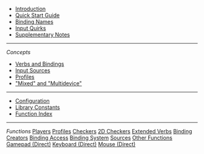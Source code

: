 - [Introduction](README)
- [Quick Start Guide](Quick-Start-Guide)
- [Binding Names](Binding-Names)
- [Input Quirks](Input-Quirks)
- [Supplementary Notes](Reference-Notes)

---

*Concepts*
- [Verbs and Bindings](Verbs-and-Bindings)
- [Input Sources](Input-Sources)
- [Profiles](Profiles)
- ["Mixed" and "Multidevice"](Mixed-and-Multidevice)

---

- [Configuration](Configuration)
- [Library Constants](Library-Constants)
- [Function Index](Function-Index)

---

*Functions*
[Players](Functions-(Players))
[Profiles](Functions-(Profiles))
[Checkers](Functions-(Checkers))
[2D Checkers](Functions-(2D-Checkers))
[Extended Verbs](Functions-(Extended-Verbs))
[Binding Creators](Functions-(Binding-Creators))
[Binding Access](Functions-(Binding-Access))
[Binding System](Functions-(Binding-System))
[Sources](Functions-(Sources))
[Other Functions](Functions-(Other))
[Gamepad (Direct)](Functions-(Gamepad))
[Keyboard (Direct)](Functions-(Keyboard))
[Mouse (Direct)](Functions-(Mouse))